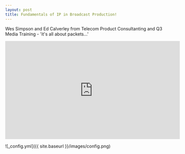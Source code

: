 ```yaml
---
layout: post
title: Fundamentals of IP in Broadcast Production!
---
```


Wes Simpson and Ed Calverley from Telecom Product Consultanting and Q3 Media Training - 'it's all about packets...'

<iframe width="560" height="315" src="https://www.youtube.com/embed/QCpmb5z2cfM" frameborder="0" allow="accelerometer; autoplay; encrypted-media; gyroscope; picture-in-picture" allowfullscreen></iframe>

![_config.yml]({{ site.baseurl }}/images/config.png)

